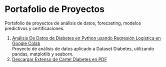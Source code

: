 # Portafolio  de Proyectos
Portafolio de proyectos de análisis de datos, forecasting, modelos predictivos y certificaciones.

1. [Análisis De Datos de Diabetes en Python usando Regresión Logística en Google Colab](https://colab.research.google.com/drive/1LW3kosKsk5xSdnrHknsEBiuPU2Mc6g1Q)  
  Proyecto de análisis de datos aplicado a Dataset Diabetes, utilizando pandas, matplotlib y seaborn.
2. [Descargar Extenso de Cartel Diabetes en PDF](https://github.com/tuusuario/portafolio-actuaria/blob/main/cv_bacaanda_gomez.pdf)

